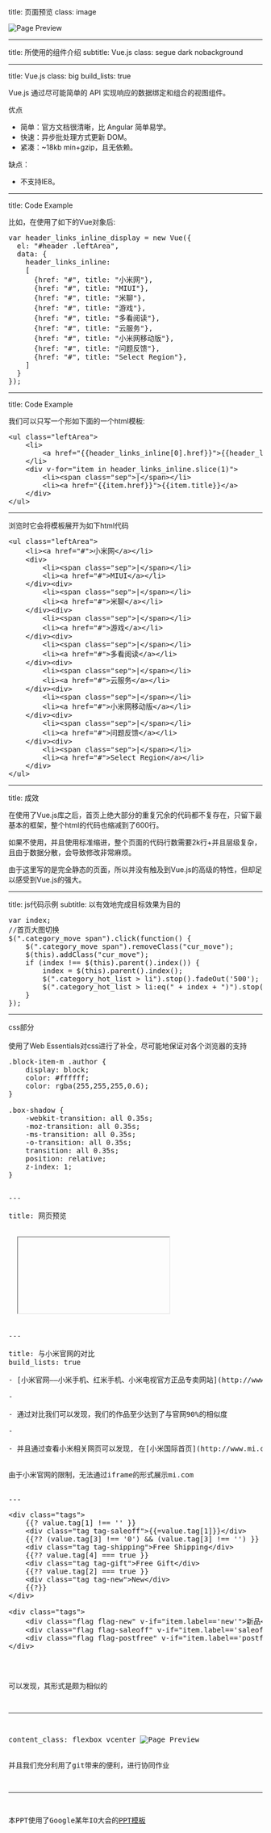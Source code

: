 title: 页面预览
class: image

![Page Preview](images/preview.png)

---

title: 所使用的组件介绍
subtitle: Vue.js
class: segue dark nobackground

---

title: Vue.js
class: big
build_lists: true

Vue.js 通过尽可能简单的 API 实现响应的数据绑定和组合的视图组件。

优点

- 简单：官方文档很清晰，比 Angular 简单易学。
- 快速：异步批处理方式更新 DOM。
- 紧凑：~18kb min+gzip，且无依赖。

缺点：

- 不支持IE8。

---

title: Code Example

比如，在使用了如下的Vue对象后:

<pre class="prettyprint" data-lang="js">
var header_links_inline_display = new Vue({
  el: "#header .leftArea",
  data: {
    header_links_inline:
    [
      {href: "#", title: "小米网"},
      {href: "#", title: "MIUI"},
      {href: "#", title: "米聊"},
      {href: "#", title: "游戏"},
      {href: "#", title: "多看阅读"},
      {href: "#", title: "云服务"},
      {href: "#", title: "小米网移动版"},
      {href: "#", title: "问题反馈"},
      {href: "#", title: "Select Region"},
    ]
  }
});
</pre>

---

title: Code Example

我们可以只写一个形如下面的一个html模板:

<pre class="prettyprint" data-lang="html">
&lt;ul class="leftArea">
    &lt;li>
        &lt;a href="{{header_links_inline[0].href}}">{{header_links_inline[0].title}}&lt;/a>
    &lt;/li>
    &lt;div v-for="item in header_links_inline.slice(1)">
        &lt;li>&lt;span class="sep">|&lt;/span>&lt;/li>
        &lt;li>&lt;a href="{{item.href}}">{{item.title}}&lt;/a></li>
    &lt;/div>
&lt;/ul>
</pre>

---

浏览时它会将模板展开为如下html代码

<pre class="prettyprint" data-lang="html">
&lt;ul class="leftArea">
    &lt;li>&lt;a href="#">小米网&lt;/a>&lt;/li>
    &lt;div>
        &lt;li>&lt;span class="sep">|&lt;/span>&lt;/li>
        &lt;li>&lt;a href="#">MIUI&lt;/a>&lt;/li>
    &lt;/div>&lt;div>
        &lt;li>&lt;span class="sep">|&lt;/span>&lt;/li>
        &lt;li>&lt;a href="#">米聊&lt;/a>&lt;/li>
    &lt;/div>&lt;div>
        &lt;li>&lt;span class="sep">|&lt;/span>&lt;/li>
        &lt;li>&lt;a href="#">游戏&lt;/a>&lt;/li>
    &lt;/div>&lt;div>
        &lt;li>&lt;span class="sep">|&lt;/span>&lt;/li>
        &lt;li>&lt;a href="#">多看阅读&lt;/a>&lt;/li>
    &lt;/div>&lt;div>
        &lt;li>&lt;span class="sep">|&lt;/span>&lt;/li>
        &lt;li>&lt;a href="#">云服务&lt;/a>&lt;/li>
    &lt;/div>&lt;div>
        &lt;li>&lt;span class="sep">|&lt;/span>&lt;/li>
        &lt;li>&lt;a href="#">小米网移动版&lt;/a>&lt;/li>
    &lt;/div>&lt;div>
        &lt;li>&lt;span class="sep">|&lt;/span>&lt;/li>
        &lt;li>&lt;a href="#">问题反馈&lt;/a>&lt;/li>
    &lt;/div>&lt;div>
        &lt;li>&lt;span class="sep">|&lt;/span>&lt;/li>
        &lt;li>&lt;a href="#">Select Region&lt;/a>&lt;/li>
    &lt;/div>
&lt;/ul>
</pre>

---

title: 成效

在使用了Vue.js库之后，首页上绝大部分的重复冗余的代码都不复存在，只留下最基本的框架，整个html的代码也缩减到了600行。

如果不使用，并且使用标准缩进，整个页面的代码行数需要2k行+并且层级复杂，且由于数据分散，会导致修改非常麻烦。

由于这里写的是完全静态的页面，所以并没有触及到Vue.js的高级的特性，但却足以感受到Vue.js的强大。

---

title: js代码示例
subtitle: 以有效地完成目标效果为目的

<pre class="prettyprint" data-lang="javascript">
var index;
//首页大图切换
$(".category_move span").click(function() {
    $(".category_move span").removeClass("cur_move");
    $(this).addClass("cur_move");
    if (index !== $(this).parent().index()) {
        index = $(this).parent().index();
        $(".category_hot_list > li").stop().fadeOut('500');
        $(".category_hot_list > li:eq(" + index + ")").stop().fadeIn('500');
    }
});
</pre>

---

css部分<br><br>
使用了Web Essentials对css进行了补全，尽可能地保证对各个浏览器的支持  

<pre class="prettyprint" data-lang="css">
.block-item-m .author {
    display: block;
    color: #ffffff;
    color: rgba(255,255,255,0.6);
}

.box-shadow {
    -webkit-transition: all 0.35s;
    -moz-transition: all 0.35s;
    -ms-transition: all 0.35s;
    -o-transition: all 0.35s;
    transition: all 0.35s;
    position: relative;
    z-index: 1;
}
<pre>

---

title: 网页预览

<article>
  <iframe data-src="http://tautcony.xyz/HomePage_Mi"></iframe>
</article>

---

title: 与小米官网的对比
build_lists: true

- [小米官网——小米手机、红米手机、小米电视官方正品专卖网站](http://www.mi.com/index.html)

- 

- 通过对比我们可以发现，我们的作品至少达到了与官网90%的相似度

- 

- 并且通过查看小米相关网页可以发现, 在[小米国际首页](http://www.mi.com/en/)也有采用一个类似的库, （[doT.js](http://olado.github.io/doT/index.html)）


<footer class="source">由于小米官网的限制，无法通过iframe的形式展示mi.com</footer>

---
<pre class="prettyprint" data-lang="html">
&lt;div class="tags">
    {{? value.tag[1] !== '' }}
    &lt;div class="tag tag-saleoff">{{=value.tag[1]}}&lt;/div>
    {{?? (value.tag[3] !== '0') && (value.tag[3] !== '') }}
    &lt;div class="tag tag-shipping">Free Shipping&lt;/div>
    {{?? value.tag[4] === true }}
    &lt;div class="tag tag-gift">Free Gift&lt;/div>
    {{?? value.tag[2] === true }}
    &lt;div class="tag tag-new">New&lt;/div>
    {{?}}
&lt;/div>

&lt;div class="tags">
    &lt;div class="flag flag-new" v-if="item.label=='new'">新品&lt;/div>
    &lt;div class="flag flag-saleoff" v-if="item.label=='saleoff'">{{item.sale}}&lt;/div>
    &lt;div class="flag flag-postfree" v-if="item.label=='postfree'">{{item.post}}&lt;/div>
&lt;/div>
</pre>

可以发现，其形式是颇为相似的

---

content_class: flexbox vcenter
![Page Preview](images/git-flow.png)
<br><br>并且我们充分利用了git带来的便利，进行协同作业

---

本PPT使用了Google某年IO大会的[PPT模板](https://code.google.com/archive/p/io-2012-slides/)

